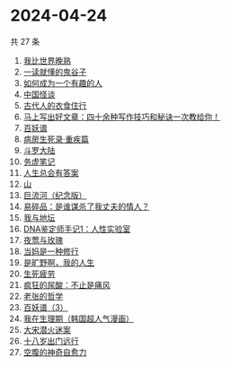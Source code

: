 # 2024-04-24

共 27 条

<!-- BEGIN WEREAD -->
<!-- 最后更新时间 2024-04-24 17:01:29 +0800 -->
1. [我比世界晚熟](https://weread.qq.com/web/bookDetail/cd6323b0813ab8bfeg019ebe)
1. [一读就懂的鬼谷子](https://weread.qq.com/web/bookDetail/22c32540813ab8bf2g012457)
1. [如何成为一个有趣的人](https://weread.qq.com/web/bookDetail/d9f327b05ddc12d9f708421)
1. [中国怪谈](https://weread.qq.com/web/bookDetail/8c132e40813ab89c4g011749)
1. [古代人的衣食住行](https://weread.qq.com/web/bookDetail/6ba32080813ab8b82g014a38)
1. [马上写出好文章：四十余种写作技巧和秘诀一次教给你！](https://weread.qq.com/web/bookDetail/35e32b505df63035e867909)
1. [百妖谱](https://weread.qq.com/web/bookDetail/0803206071e91694080b9d4)
1. [病房生死录·重疾篇](https://weread.qq.com/web/bookDetail/d5c32f70813ab8b7bg011117)
1. [斗罗大陆](https://weread.qq.com/web/bookDetail/3f832f105724353f8a62cda)
1. [务虚笔记](https://weread.qq.com/web/bookDetail/39632dd071639693396a1e9)
1. [人生总会有答案](https://weread.qq.com/web/bookDetail/e1c32810813ab89bcg0125fc)
1. [山](https://weread.qq.com/web/bookDetail/ac132cd071a2727bac1b359)
1. [巨流河（纪念版）](https://weread.qq.com/web/bookDetail/ba332610813ab8bc9g0147d4)
1. [易碎品：是谁谋杀了我丈夫的情人？](https://weread.qq.com/web/bookDetail/82032500813ab8bacg016238)
1. [我与地坛](https://weread.qq.com/web/bookDetail/43f327705a48fc43feb9160)
1. [DNA鉴定师手记1：人性实验室](https://weread.qq.com/web/bookDetail/4a6329a0813ab8bd3g0142b8)
1. [夜莺与玫瑰](https://weread.qq.com/web/bookDetail/41932a8071c3a930419f195)
1. [当妈是一种修行](https://weread.qq.com/web/bookDetail/4c732900813ab8bc5g016a80)
1. [是旷野啊，我的人生](https://weread.qq.com/web/bookDetail/7f532ef0813ab8bb3g011cc5)
1. [生死疲劳](https://weread.qq.com/web/bookDetail/c2f320f071935f63c2f1313)
1. [疯狂的尿酸：不止是痛风](https://weread.qq.com/web/bookDetail/33332fb0813ab864fg0184fc)
1. [老张的哲学](https://weread.qq.com/web/bookDetail/c8032250727ab1b0c80934c)
1. [百妖谱（3）](https://weread.qq.com/web/bookDetail/5fc32b407259846e5fc6da9)
1. [我在生理期（韩国超人气漫画）](https://weread.qq.com/web/bookDetail/a6732370813ab8bb3g012206)
1. [大宋潜火迷案](https://weread.qq.com/web/bookDetail/b7f32560813ab8b31g013dd1)
1. [十八岁出门远行](https://weread.qq.com/web/bookDetail/23b32ed0813ab8976g017476)
1. [空腹的神奇自愈力](https://weread.qq.com/web/bookDetail/38232ef0813ab8bd6g016b5b)
<!-- END WEREAD -->